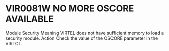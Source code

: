 # VIR0081W NO MORE OSCORE AVAILABLE
Module
    Security
Meaning
    VIRTEL does not have sufficient memory to load a security module.
Action
    Check the value of the OSCORE parameter in the VIRTCT.
